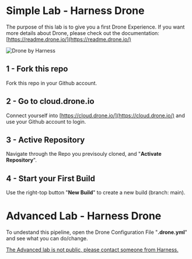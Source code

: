 # Simple Lab - Harness Drone
The purpose of this lab is to give you a first Drone Experience.
If you want more details about Drone, please check out the documentation: [https://readme.drone.io/](https://readme.drone.io/)

![Drone by Harness](https://github.com/ecointet/Drone-Lab/raw/main/dronebyharness.png)

## 1 - Fork this repo
Fork this repo in your Github account.

## 2 - Go to cloud.drone.io

Connect yourself into [https://cloud.drone.io/](https://cloud.drone.io/) and use your Github account to login.

## 3 - Active Repository

Navigate through the Repo you previsouly cloned, and "**Activate Repository**".

## 4 - Start your First Build

Use the right-top button "**New Build**" to create a new build (branch: main).

# Advanced Lab - Harness Drone

To undestand this pipeline, open the Drone Configuration File "**.drone.yml**" and see what you can do/change.

[The Advanced lab is not public, please contact someone from Harness.
](https://harness.atlassian.net/wiki/spaces/SE/pages/1917813282/Drone.io+-+The+Very+First+Lab)